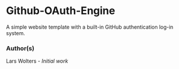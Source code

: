 # Github-OAuth-Engine

A simple website template with a built-in GitHub authentication log-in system.

### Author(s)

Lars Wolters - *Initial work*
